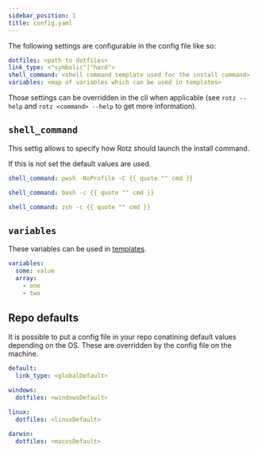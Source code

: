 ```yaml
---
sidebar_position: 1
title: config.yaml
---
```


The following settings are configurable in the config file like so:

```yaml title="config.yaml"
dotfiles: <path to dotfiles>
link_type: <"symbolic"|"hard">
shell_command: <shell command template used for the install command>
variables: <map of variables which can be used in templates>
```

Those settings can be overridden in the cli when applicable (see `rotz --help` and `rotz <command> --help` to get more information).

## `shell_command`

This settig allows to specify how Rotz should launch the install command.

If this is not set the default values are used.

```yaml title="Windows"
shell_command: pwsh -NoProfile -C {{ quote "" cmd }}
```

```yaml title="Linux"
shell_command: bash -c {{ quote "" cmd }}
```

```yaml title="MacOS"
shell_command: zsh -c {{ quote "" cmd }}
```

## `variables`

These variables can be used in [templates](templating.md).

```yaml title="config.yaml"
variables:
  some: value
  array:
    - one
    - two
```

## Repo defaults

It is possible to put a config file in your repo conatining default values depending on the OS. These are overridden by the config file on the machine.

```yaml title=".dotfiles/config.yaml"
default:
  link_type: <globalDefault>

windows:
  dotfiles: <windowsDefault>

linux:
  dotfiles: <linuxDefault>

darwin:
  dotfiles: <macosDefault>
```